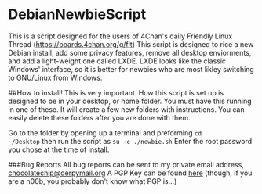 # DebianNewbieScript
This is a script designed for the users of 4Chan's daily Friendly Linux Thread (<a href="https://boards.4chan.org/g/flt">https://boards.4chan.org/g/flt</a>)
This script is designed to rice a new Debian install, add some privacy features, remove all desktop enviorments,
and add a light-weight one called LXDE. LXDE looks like the classic Windows' interface, so it is better for newbies 
who are most likley switching to GNU/Linux from Windows.

##How to install!
This is very important. How this script is set up is designed to be in your desktop, or home folder. You must have 
this running in one of these. It will create a few new folders with instructions. You can easily delete these folders
after you are done with them.

Go to the folder by opening up a terminal and preforming 
<code>cd ~/Desktop</code>
then run the script as
<code>su -c ./newbie.sh</code>
Enter the root password you chose at the time of install.

###Bug Reports
All bug reports can be sent to my private email address, 
<a href="mailto:ChocolateChip@derpymail.org?subject=Debian%20Newbie%20Script%Bug">chocolatechip@derpymail.org</a>
A PGP Key can be found <a href="https://choco.neocities.org/pgp">here</a> (though, if you are a n00b, you probably don't know what PGP 
is...)


